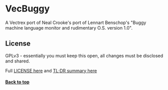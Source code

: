 # VecBuggy

A Vectrex port of Neal Crooke's port of Lennart Benschop's "Buggy machine language monitor and rudimentary O.S. version 1.0".

## License

GPLv3 - essentially you must keep this open, all changes must be disclosed and shared.

Full [LICENSE here](https://github.com/phillipeaton/VecForth/blob/master/LICENSE) and [TL;DR summary here](https://tldrlegal.com/license/gnu-general-public-license-v3-(gpl-3))

#### [Back to top](#VecBuggy)
